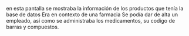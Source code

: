 en esta pantalla se mostraba la información de los productos que tenía la base de datos
Era en contexto de una farmacia
Se podía dar de alta un empleado, así como se administraba los medicamentos, su codigo de barras y compuestos.
